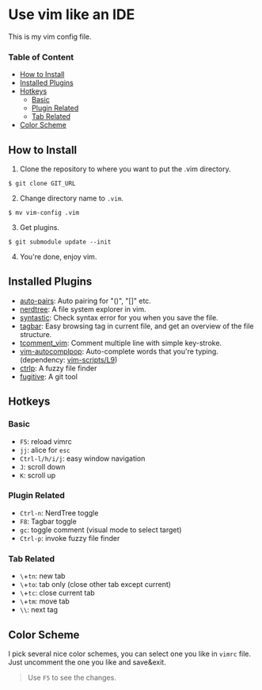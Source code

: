 Use vim like an IDE
===
This is my vim config file.

### Table of Content
- [How to Install](#how-to-install)
- [Installed Plugins](#installed-plugins)
- [Hotkeys](#hotkeys)
    - [Basic](#basic)
    - [Plugin Related](#plugin-related)
    - [Tab Related](#tab-related)
- [Color Scheme](#color-scheme)
    
## How to Install
1. Clone the repository to where you want to put the .vim directory.
```
$ git clone GIT_URL
```
2. Change directory name to `.vim`.
```
$ mv vim-config .vim
```
3. Get plugins.
```
$ git submodule update --init
```
4. You're done, enjoy vim.

## Installed Plugins
- [auto-pairs](https://github.com/jiangmiao/auto-pairs):
Auto pairing for "()", "[]" etc.
- [nerdtree](https://github.com/scrooloose/nerdtree):
A file system explorer in vim.
- [syntastic](https://github.com/vim-syntastic/syntastic):
Check syntax error for you when you save the file. 
- [tagbar](https://github.com/majutsushi/tagbar):
Easy browsing tag in current file, and get an overview of
the file structure.
- [tcomment_vim](https://github.com/tomtom/tcomment_vim):
Comment multiple line with simple key-stroke.
- [vim-autocomplpop](https://github.com/othree/vim-autocomplpop):
Auto-complete words that you're typing. 
(dependency: [vim-scripts/L9](https://github.com/vim-scripts/L9))
- [ctrlp](https://github.com/ctrlpvim/ctrlp.vim):
A fuzzy file finder
- [fugitive](https://github.com/tpope/vim-fugitive):
A git tool

## Hotkeys
### Basic
- `F5`: reload vimrc
- `jj`: alice for `esc`
- `Ctrl-l/h/i/j`: easy window navigation
- `J`: scroll down
- `K`: scroll up

### Plugin Related
- `Ctrl-n`: NerdTree toggle
- `F8`: Tagbar toggle
- `gc`: toggle comment (visual mode to select target)
- `Ctrl-p`: invoke fuzzy file finder

### Tab Related
- `\`+`tn`: new tab
- `\`+`to`: tab only (close other tab except current)
- `\`+`tc`: close current tab
- `\`+`tm`: move tab
- `\\`: next tag 

## Color Scheme
I pick several nice color schemes, you can select one you like in `vimrc` file.
Just uncomment the one you like and save&exit. 
> Use `F5` to see the changes.

